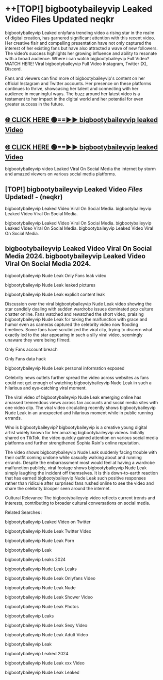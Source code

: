 # ++[TOP!] bigbootybaileyvip Leaked Video Files Updated neqkr<br>

bigbootybaileyvip Leaked onlyfans trending video a rising star in the realm of digital creation, has garnered significant attention with this recent video. Her creative flair and compelling presentation have not only captured the interest of her existing fans but have also attracted a wave of new followers. The video’s success highlights her growing influence and ability to resonate with a broad audience.
Where i can watch bigbootybaileyvip Full Video? WATCH HERE! Viral bigbootybaileyvip Full Video Instagram, Twitter (X), Discord.


Fans and viewers can find more of bigbootybaileyvip's content on her official Instagram and Twitter accounts. Her presence on these platforms continues to thrive, showcasing her talent and connecting with her audience in meaningful ways. The buzz around her latest video is a testament to her impact in the digital world and her potential for even greater success in the future.


## [🌐 CLICK HERE 🟢==►► bigbootybaileyvip leaked Video ](https://xnudes.xyz/go)

## [🌐 CLICK HERE 🟢==►► bigbootybaileyvip leaked Video ](https://xnudes.xyz/go)



bigbootybaileyvip video Leaked Viral On Social Media the internet by storm and amazed viewers on various social media platforms.


## [TOP!] bigbootybaileyvip Leaked Video *Files* Updated! - (neqkr)

bigbootybaileyvip Leaked Video Viral On Social Media. bigbootybaileyvip Leaked Video Viral On Social Media.

bigbootybaileyvip Leaked Video Viral On Social Media. bigbootybaileyvip Leaked Video Viral On Social Media. bigbootybaileyvip Leaked Video Viral On Social Media.


## bigbootybaileyvip Leaked Video Viral On Social Media 2024. bigbootybaileyvip Leaked Video Viral On Social Media 2024.
bigbootybaileyvip Nude Leak Only Fans leak video

bigbootybaileyvip Nude Leak leaked pictures

bigbootybaileyvip Nude Leak explicit content leak

Discussion over the viral bigbootybaileyvip Nude Leak video showing the star candidly dealing with sudden wardrobe issues dominated pop culture chatter online. Fans watched and rewatched the short video, praising bigbootybaileyvip Nude Leak for taking the malfunction with grace and humor even as cameras captured the celebrity video now flooding timelines. Some fans have scrutinized the viral clip, trying to discern what exactly led to the star appearing in such a silly viral video, seemingly unaware they were being filmed.


Only Fans account breach

Only Fans data hack

bigbootybaileyvip Nude Leak personal information exposed

Celebrity news outlets further spread the video across websites as fans could not get enough of watching bigbootybaileyvip Nude Leak in such a hilarious and eye-catching viral moment.


The viral video of bigbootybaileyvip Nude Leak emerging online has amassed tremendous views across fan accounts and social media sites with one video clip. The viral video circulating recently shows bigbootybaileyvip Nude Leak in an unexpected and hilarious moment while in public running errands.


Who is bigbootybaileyvip? bigbootybaileyvip is a creative young digital artist widely known for her amazing bigbootybaileyvip videos. Initially shared on TikTok, the video quickly gained attention on various social media platforms and further strengthened Sophia Rain's online reputation.

The video shows bigbootybaileyvip Nude Leak suddenly facing trouble with their outfit coming undone while casually walking about and running errands. Despite the embarrassment most would feel at having a wardrobe malfunction publicly, viral footage shows bigbootybaileyvip Nude Leak simply laughing the incident off themselves. It is this down-to-earth reaction that has earned bigbootybaileyvip Nude Leak such positive responses rather than ridicule after surprised fans rushed online to see the video and share the celebrity blooper seen around the internet.

Cultural Relevance The bigbootybaileyvip video reflects current trends and interests, contributing to broader cultural conversations on social media.

Related Searches :

bigbootybaileyvip Leaked Video on Twitter

bigbootybaileyvip Nude Leak Twitter Video

bigbootybaileyvip Nude Leak Porn

bigbootybaileyvip Leak 

bigbootybaileyvip Leaks 2024

bigbootybaileyvip Nude Leak Leaks

bigbootybaileyvip Nude Leak Onlyfans Video

bigbootybaileyvip Nude Leak Nude

bigbootybaileyvip Nude Leak Shower Video

bigbootybaileyvip Nude Leak Photos

bigbootybaileyvip Leaks

bigbootybaileyvip Nude Leak Sexy Video

bigbootybaileyvip Nude Leak Adult Video

bigbootybaileyvip Leak

bigbootybaileyvip Leaked 2024

bigbootybaileyvip Nude Leak xxx Video

bigbootybaileyvip Nude Leak Leaked